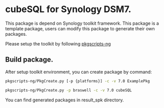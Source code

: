 # cubeSQL for Synology DSM7.

This package is depend on Synology toolkit framework.
This package is a template package, users can modify this package to generate their own packages.

Please setup the toolkit by following [pkgscripts-ng](https://github.com/SynologyOpenSource/pkgscripts-ng)

## Build package.
After setup toolkit environment, you can create package by command:
```bash
pkgscripts-ng/PkgCreate.py [-p {platforms}] -c -v 7.0 ExamplePkg
```
```bash
pkgscripts-ng/PkgCreate.py -p braswell -c -v 7.0 cubeSQL
```

You can find generated packages in result_spk directory.
